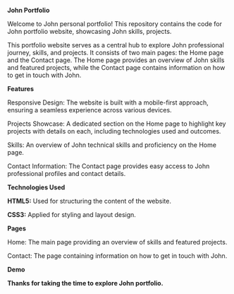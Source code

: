 **John Portfolio**

Welcome to John personal portfolio! This repository contains the code for John portfolio website, showcasing John skills, projects.

This portfolio website serves as a central hub to explore John professional journey, skills, and projects. It consists of two main pages: the Home page and the Contact page. The Home page provides an overview of John skills and featured projects, while the Contact page contains information on how to get in touch with John.

**Features**

Responsive Design: The website is built with a mobile-first approach, ensuring a seamless experience across various devices.

Projects Showcase: A dedicated section on the Home page to highlight key projects with details on each, including technologies used and outcomes.

Skills: An overview of John technical skills and proficiency on the Home page.

Contact Information: The Contact page provides easy access to John professional profiles and contact details.

**Technologies Used**

**HTML5:** Used for structuring the content of the website.

**CSS3:** Applied for styling and layout design.

**Pages**

Home: The main page providing an overview of skills and featured projects.

Contact: The page containing information on how to get in touch with John.

**Demo**

**Thanks for taking the time to explore John portfolio.**
